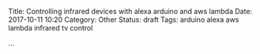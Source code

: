 Title: Controlling infrared devices with alexa arduino and aws lambda
Date: 2017-10-11 10:20
Category: Other
Status: draft
Tags: arduino alexa aws lambda infrared tv control


...